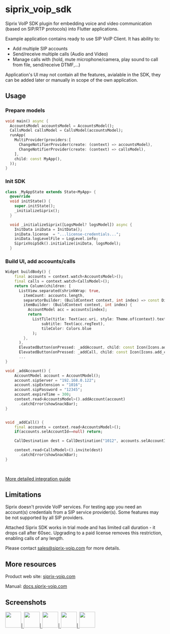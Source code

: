 # siprix_voip_sdk

Siprix VoIP SDK plugin for embedding voice and video communication (based on SIP/RTP protocols) into Flutter applications.

Example application contains ready to use SIP VoIP Client. It has ability to:
- Add multiple SIP accounts
- Send/receive multiple calls (Audio and Video)
- Manage calls with (hold, mute microphone/camera, play sound to call from file, send/receive DTMF,...)
 
Application's UI may not contain all the features, avialable in the SDK, they can be added later or manually in scope of the own application.


## Usage


### Prepare models

```dart
void main() async {
  AccountsModel accountsModel = AccountsModel();
  CallsModel callsModel = CallsModel(accountsModel);
  runApp(
    MultiProvider(providers:[
      ChangeNotifierProvider(create: (context) => accountsModel),
      ChangeNotifierProvider(create: (context) => callsModel),
    ],
    child: const MyApp(),
  ));
}
```
### Init SDK
```dart
class _MyAppState extends State<MyApp> {
  @override
  void initState() {
    super.initState();
    _initializeSiprix();
  }

  void _initializeSiprix([LogsModel? logsModel]) async {
    InitData iniData = InitData();
    iniData.license  = "...license-credentials...";
    iniData.logLevelFile = LogLevel.info;
    SiprixVoipSdk().initialize(iniData, logsModel);
  }
```

### Build UI, add accounts/calls
```dart
Widget buildBody() {
    final accounts = context.watch<AccountsModel>();
    final calls = context.watch<CallsModel>();
    return Column(children: [
      ListView.separated(shrinkWrap: true,
        itemCount: accounts.length,
        separatorBuilder: (BuildContext context, int index) => const Divider(height: 1),
        itemBuilder: (BuildContext context, int index) {
          AccountModel acc = accounts[index];
          return
            ListTile(title: Text(acc.uri, style: Theme.of(context).textTheme.titleSmall),
                subtitle: Text(acc.regText),
                tileColor: Colors.blue
            );
        },
      ),
      ElevatedButton(onPressed: _addAccount, child: const Icon(Icons.add_card)),
      ElevatedButton(onPressed: _addCall, child: const Icon(Icons.add_call)),
      ...
}

void _addAccount() {
    AccountModel account = AccountModel();
    account.sipServer = "192.168.0.122";
    account.sipExtension = "1016";
    account.sipPassword = "12345";
    account.expireTime = 300;
    context.read<AccountsModel>().addAccount(account)
      .catchError(showSnackBar);
}


void _addCall() {
    final accounts = context.read<AccountsModel>();
    if(accounts.selAccountId==null) return;

    CallDestination dest = CallDestination("1012", accounts.selAccountId!, false);

    context.read<CallsModel>().invite(dest)
      .catchError(showSnackBar);
}
  
  
```

[More detailed integration guide](https://docs.siprix-voip.com/rst/flutter.html#integration-into-flutter-application)


## Limitations

Siprix doesn't provide VoIP services. For testing app you need an account(s) credentials from a SIP service provider(s). 
Some features may be not supported by all SIP providers.

Attached Siprix SDK works in trial mode and has limited call duration - it drops call after 60sec.
Upgrading to a paid license removes this restriction, enabling calls of any length.

Please contact [sales@siprix-voip.com](mailto:sales@siprix-voip.com) for more details.

## More resources

Product web site: [siprix-voip.com](https://siprix-voip.com)

Manual: [docs.siprix-voip.com](https://docs.siprix-voip.com)


## Screenshots

<a href="https://docs.siprix-voip.com/screenshots/Flutter_Accounts.png"  title="Accounts screenshot">
<img src="https://docs.siprix-voip.com/screenshots/Flutter_Accounts_Mini.png" width="50"></a>|<a href="https://docs.siprix-voip.com/screenshots/Flutter_CallAdd.png"  title="example image">
<img src="https://docs.siprix-voip.com/screenshots/Flutter_CallAdd_Mini.png" width="50"></a>|<a href="https://docs.siprix-voip.com/screenshots/Flutter_Calls.png"  title="example image">
<img src="https://docs.siprix-voip.com/screenshots/Flutter_Calls_Mini.png" width="50"></a>|<a href="https://docs.siprix-voip.com/screenshots/Flutter_CallsDtmf.png"  title="example image">
<img src="https://docs.siprix-voip.com/screenshots/Flutter_CallsDtmf_Mini.png" width="50"></a>|<a href="https://docs.siprix-voip.com/screenshots/Flutter_Logs.PNG"  title="example image">
<img src="https://docs.siprix-voip.com/screenshots/Flutter_Logs_Mini.png" width="50"></a>
